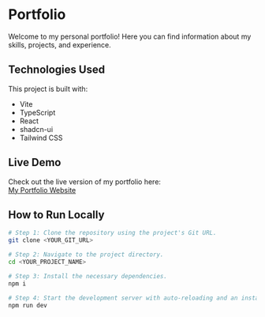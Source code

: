 # Portfolio

Welcome to my personal portfolio! Here you can find information about my skills, projects, and experience.

## Technologies Used

This project is built with:

- Vite  
- TypeScript  
- React  
- shadcn-ui  
- Tailwind CSS  

## Live Demo

Check out the live version of my portfolio here:  
[My Portfolio Website](https://www.seusite.com)  

## How to Run Locally

```sh
# Step 1: Clone the repository using the project's Git URL.
git clone <YOUR_GIT_URL>

# Step 2: Navigate to the project directory.
cd <YOUR_PROJECT_NAME>

# Step 3: Install the necessary dependencies.
npm i

# Step 4: Start the development server with auto-reloading and an instant preview.
npm run dev
```